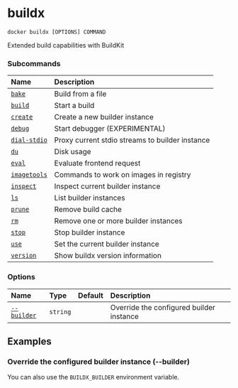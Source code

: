# buildx

```text
docker buildx [OPTIONS] COMMAND
```

<!---MARKER_GEN_START-->
Extended build capabilities with BuildKit

### Subcommands

| Name                                 | Description                                     |
|:-------------------------------------|:------------------------------------------------|
| [`bake`](buildx_bake.md)             | Build from a file                               |
| [`build`](buildx_build.md)           | Start a build                                   |
| [`create`](buildx_create.md)         | Create a new builder instance                   |
| [`debug`](buildx_debug.md)           | Start debugger (EXPERIMENTAL)                   |
| [`dial-stdio`](buildx_dial-stdio.md) | Proxy current stdio streams to builder instance |
| [`du`](buildx_du.md)                 | Disk usage                                      |
| [`eval`](buildx_eval.md)             | Evaluate frontend request                       |
| [`imagetools`](buildx_imagetools.md) | Commands to work on images in registry          |
| [`inspect`](buildx_inspect.md)       | Inspect current builder instance                |
| [`ls`](buildx_ls.md)                 | List builder instances                          |
| [`prune`](buildx_prune.md)           | Remove build cache                              |
| [`rm`](buildx_rm.md)                 | Remove one or more builder instances            |
| [`stop`](buildx_stop.md)             | Stop builder instance                           |
| [`use`](buildx_use.md)               | Set the current builder instance                |
| [`version`](buildx_version.md)       | Show buildx version information                 |


### Options

| Name                    | Type     | Default | Description                              |
|:------------------------|:---------|:--------|:-----------------------------------------|
| [`--builder`](#builder) | `string` |         | Override the configured builder instance |


<!---MARKER_GEN_END-->

## Examples

### <a name="builder"></a> Override the configured builder instance (--builder)

You can also use the `BUILDX_BUILDER` environment variable.
